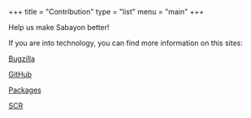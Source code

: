 +++
title = "Contribution"
type = "list"
menu = "main"
+++

Help us make Sabayon better!

If you are into technology, you can find more information on this sites:

[Bugzilla](https://bugs.sabayon.org/)

[GitHub](https://github.com/Sabayon/)

[Packages](https://packages.sabayon.org/)

[SCR](https://sabayon.github.io/community-website/ "Sabayon Community Repositories")

